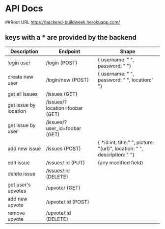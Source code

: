 # **API Docs**

##Root URL
https://backend-buildweek.herokuapp.com/

## keys with a * are provided by the backend 

| Description  | Endpoint   | Shape | 
| ------------ | ------------ | ------------ |
| login user  | /login (POST)   | { username: " ", password: " "} | 
| create new user  |  /login/new (POST)  | { username: " ", password: " ", location:" "} | 
| get all issues | /issues (GET) | |
| get issue by location | /issues/?location=foobar (GET) | |
| get issue by user| /issues/?user_id=foobar (GET) | |
| add new issue | /issues (POST) | { *id:int, title:" ", picture: "(url)", location: " ", description: " "} |
| edit issue | /issues/:id (PUT) | {any modified field} |
| delete issue | /issues/:id (DELETE) | | 
| get user's upvotes | /upvote/ (GET) | |
| add new upvote | /upvote/:id (POST) | |
| remove upvote | /upvote/:id (DELETE) | |